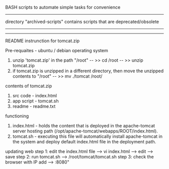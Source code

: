 BASH scripts to automate simple tasks for convenience

----

directory "archived-scripts" contains scripts that are deprecated/obsolete

----
----
README instrunction for tomcat.zip

Pre-requaites   - ubuntu / debian operating system
1. unzip 'tomcat.zip' in the path "/root" -- >> cd /root -- >> unzip tomcat.zip
2. if tomcat.zip is unzipped in a different directory, then move the unzipped contents to "/root" -- >> mv ./tomcat /root/

contents of tomcat.zip
1. src code     - index.html
2. app script   - tomcat.sh
3. readme       - readme.txt

functioning
1. index.html   - holds the content that is deployed in the apache-tomcat server hosting path (/opt/apache-tomcat/webapps/ROOT/index.html).
2. tomcat.sh    - executing this file will automatically install apache-tomcat in the system and deploy default index.html file in the deployment path.

updating web
step 1: edit the index.html file --> vi index.html --> edit --> save
step 2: run tomcat.sh --> /root/tomcat/tomcat.sh
step 3: check the browser with IP add --> <public i address>:8080"
